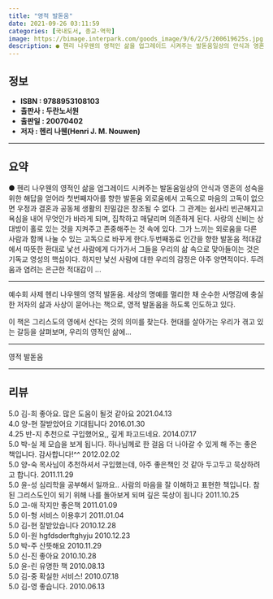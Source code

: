 ```yaml
---
title: "영적 발돋움"
date: 2021-09-26 03:11:59
categories: [국내도서, 종교-역학]
image: https://bimage.interpark.com/goods_image/9/6/2/5/200619625s.jpg
description: ● 헨리 나우웬의 영적인 삶을 업그레이드 시켜주는 발돋움일상의 안식과 영혼의 성숙을 위한 해답을 얻어라 첫번째자아를 향한 발돋움 외로움에서 고독으로 마음의 고독이 없으면 우정과 결혼과 공동체 생활의 친밀감은 창조될 수 없다. 그 관계는 쉽사리 빈곤해지고 욕심을 내어 무엇인가 바라게
---
```


## **정보**

- **ISBN : 9788953108103**
- **출판사 : 두란노서원**
- **출판일 : 20070402**
- **저자 : 헨리 나웬(Henri J. M. Nouwen)**

------



## **요약**

●  헨리 나우웬의 영적인 삶을 업그레이드 시켜주는 발돋움일상의 안식과 영혼의 성숙을 위한 해답을 얻어라 첫번째자아를 향한 발돋움 외로움에서 고독으로  마음의 고독이 없으면 우정과 결혼과 공동체 생활의 친밀감은 창조될 수 없다. 그 관계는 쉽사리 빈곤해지고 욕심을 내어 무엇인가 바라게 되며, 집착하고 매달리며 의존하게 된다. 사랑의 신비는 상대방이 홀로 있는 것을 지켜주고 존중해주는 것 속에 있다. 그가 느끼는 외로움을 다른 사람과 함께 나눌 수 있는 고독으로 바꾸게 한다.두번째동료 인간을 향한 발돋움 적대감에서 따뜻한 환대로  낯선 사람에게 다가가서 그들을 우리의 삶 속으로 맞아들이는 것은 기독교 영성의 핵심이다. 하지만 낯선 사람에 대한 우리의 감정은 아주 양면적이다. 두려움과 염려는 은근한 적대감이 ...

------

예수회 사제 헨리 나우웬의 영적 발돋움. 세상의 명예를 멀리한 채 순수한 사명감에 충실한 저자의 삶과 사상이 묻어나는 책으로, 영적 발돋움을 하도록 인도하고 있다.

이 책은 그리스도의 영에서 산다는 것의 의미를 찾는다. 현대를 살아가는 우리가 겪고 있는 갈등을 살펴보며, 우리의 영적인 삶에... 

------


영적 발돋움 

------


## **리뷰** 

5.0 김-희 좋아요. 많은 도움이 될것 같아요 2021.04.13 <br/>4.0 양-현 잘받았어요 기대됩니다 2016.01.30 <br/>4.25 반-지 추천으로 구입했어요,, 깊게 파고드네요. 2014.07.17 <br/>5.0 박-실 제 모습을 보게 됩니다. 하나님께로 한 걸음 더 나아갈 수 있게 해 주는 좋은 책입니다. 감사합니다!^^ 2012.02.02 <br/>5.0 양-숙 목사님이 추천하셔서 구입했는데, 아주 좋은책인 것 같아 두고두고 묵상하려고 합니다. 2011.11.29 <br/>5.0 윤-성 심리학을 공부해서 일까요.. 사람의 마음을 잘 이해하고 표현한 책입니다. 참된 그리스도인이 되기 위해 나를 돌아보게 되며 깊은 묵상이 됩니다 2011.10.25 <br/>5.0 고-애 작지만 좋은책  2011.01.09 <br/>5.0 이-형 서비스 이용후기 2011.01.04 <br/>5.0 김-현 잘받았습니다 2010.12.28 <br/>5.0 이-원 hgfdsderftghyju 2010.12.23 <br/>5.0 박-주 산뜻해요 2010.11.29 <br/>5.0 신-진 좋아요 2010.10.28 <br/>5.0 윤-린 유명한 책 2010.08.13 <br/>5.0 김-중 확실한 서비스! 2010.07.18 <br/>5.0 김-영 좋습니다.  2010.06.13 <br/>